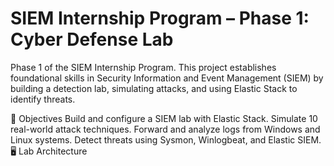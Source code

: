 # SIEM Internship Program – Phase 1: Cyber Defense Lab
Phase 1 of the SIEM Internship Program. This project establishes foundational skills in Security Information and Event Management (SIEM) by building a detection lab, simulating attacks, and using Elastic Stack to identify threats.

🎯 Objectives
Build and configure a SIEM lab with Elastic Stack.
Simulate 10 real-world attack techniques.
Forward and analyze logs from Windows and Linux systems.
Detect threats using Sysmon, Winlogbeat, and Elastic SIEM.
🖥️ Lab Architecture
